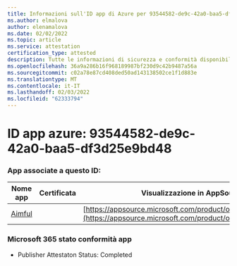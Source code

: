 ```yaml
---
title: Informazioni sull'ID app di Azure per 93544582-de9c-42a0-baa5-df3d25e9bd48
ms.author: elmalova
author: elenamalova
ms.date: 02/02/2022
ms.topic: article
ms.service: attestation
certification_type: attested
description: Tutte le informazioni di sicurezza e conformità disponibili per 93544582-de9c-42a0-baa5-df3d25e9bd48.
ms.openlocfilehash: 36a9a286b16f968189987bf230d9c42b9487a56a
ms.sourcegitcommit: c02a78e87cd408ded50ad143138502ce1f1d883e
ms.translationtype: MT
ms.contentlocale: it-IT
ms.lasthandoff: 02/03/2022
ms.locfileid: "62333794"
---
```

# <a name="azure-app-id-93544582-de9c-42a0-baa5-df3d25e9bd48"></a>ID app azure: 93544582-de9c-42a0-baa5-df3d25e9bd48


### <a name="apps-associated-with-this-id"></a>App associate a questo ID:
| **Nome app** | **Certificata** | **Visualizzazione in AppSource** |
|--------------|---------------|-----------------------|
| [Aimful](https://docs.microsoft.com/microsoft-365-app-certification/forward/WA200003698) |  | [https://appsource.microsoft.com/product/office/WA200003698](https://appsource.microsoft.com/product/office/WA200003698) |

### <a name="microsoft-365-app-compliance-status"></a>Microsoft 365 stato conformità app
- Publisher Attestaton Status: Completed
